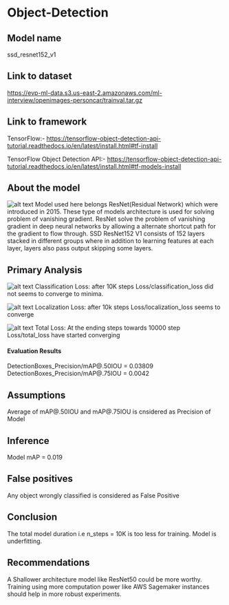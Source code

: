 # Object-Detection

## Model name
ssd_resnet152_v1

## Link to dataset
https://evp-ml-data.s3.us-east-2.amazonaws.com/ml-interview/openimages-personcar/trainval.tar.gz

## Link to framework
TensorFlow:- https://tensorflow-object-detection-api-tutorial.readthedocs.io/en/latest/install.html#tf-install

TensorFlow Object Detection API:- https://tensorflow-object-detection-api-tutorial.readthedocs.io/en/latest/install.html#tf-models-install

## About the model

![alt text](https://i.ibb.co/qCRDCMk/resnet152v1.png)
Model used here belongs ResNet(Residual Network) which were introduced in 2015. 
These type of models architecture is used for solving problem of vanishing gradient.
ResNet solve the problem of vanishing gradient in deep neural networks by allowing a alternate shortcut path for the gradient to flow through. 
SSD ResNet152 V1 consists of 152 layers stacked in different groups where in addition to learning features at each layer, layers also pass output skipping some layers. 


## Primary Analysis
![alt text](https://i.ibb.co/vjdyr3h/classification-loss.png)
Classification Loss: after 10K steps Loss/classification_loss did not seems to converge to minima.

![alt text](https://i.ibb.co/Z6xwPMS/localizaion-loss.png)
Localization Loss: after 10k steps Loss/localization_loss seems to converge

![alt text](https://i.ibb.co/7zKLL4b/total-loss.png)
Total Loss: At the ending steps towards 10000 step Loss/total_loss have started converging

#### Evaluation Results
DetectionBoxes_Precision/mAP@.50IOU = 0.03809
DetectionBoxes_Precision/mAP@.75IOU = 0.0042

## Assumptions
Average of mAP@.50IOU and mAP@.75IOU is cnsidered as Precision of Model

## Inference
Model mAP = 0.019

## False positives
Any object wrongly classified is considered as False Positive

## Conclusion
The total model duration i.e n_steps = 10K is too less for training. Model is underfitting.

## Recommendations
A Shallower architecture model like ResNet50 could be more worthy. 
Training using more computation power like AWS Sagemaker instances should help in more robust experiments.
